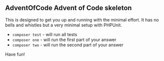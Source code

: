 ## AdventOfCode Advent of Code skeleton

This is designed to get you up and running with the minimal effort. It has no bells and whistles but a very minimal setup with PHPUnit.

- `composer test` - will run all tests
- `composer one` - will run the first part of your answer
- `composer two` - will run the second part of your answer

Have fun!
